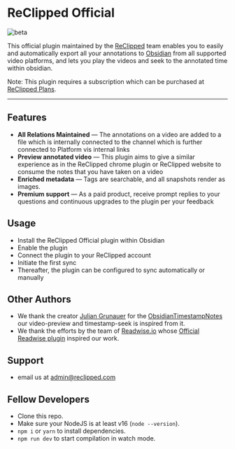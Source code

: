 # ReClipped Official

![beta](https://img.shields.io/badge/version-beta-orange)

This official plugin maintained by the [ReClipped](https://reclipped.com) team enables you to easily and automatically export all your annotations to [Obsidian](https://obsidian.md) from all supported video platforms, and lets you play the videos and seek to the annotated time within obsidian.

Note: This plugin requires a subscription which can be purchased at [ReClipped Plans](https://reclipped.com/plans).

---

## Features

* **All Relations Maintained** — The annotations on a video are added to a file which is internally connected to the channel which is further connected to Platform vis internal links
* **Preview annotated video** — This plugin aims to give a similar experience as in the ReClipped chrome plugin or ReClipped website to consume the notes that you have taken on a video
* **Enriched metadata** — Tags are searchable, and all snapshots render as images. 
* **Premium support** — As a paid product, receive prompt replies to your questions and continuous upgrades to the plugin per your feedback

## Usage

* Install the ReClipped Official plugin within Obsidian
* Enable the plugin
* Connect the plugin to your ReClipped account
* Initiate the first sync
* Thereafter, the plugin can be configured to sync automatically or manually


## Other Authors
- We thank the creator [Julian Grunauer](https://github.com/juliang22) for the [ObsidianTimestampNotes](https://github.com/juliang22/ObsidianTimestampNotes) our video-preview and timestamp-seek is inspired from it.
- We thank the efforts by the team of [Readwise.io](https://readwise.io/) whose [Official Readwise plugin](https://github.com/readwiseio/obsidian-readwise) inspired our work. 

## Support

* email us at admin@reclipped.com

## Fellow Developers

- Clone this repo.
- Make sure your NodeJS is at least v16 (`node --version`).
- `npm i` or `yarn` to install dependencies.
- `npm run dev` to start compilation in watch mode.